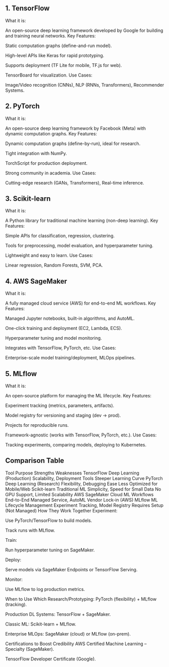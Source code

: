 ## 1. TensorFlow
What it is:

An open-source deep learning framework developed by Google for building and training neural networks.
Key Features:

Static computation graphs (define-and-run model).

High-level APIs like Keras for rapid prototyping.

Supports deployment (TF Lite for mobile, TF.js for web).

TensorBoard for visualization.
Use Cases:

Image/Video recognition (CNNs), NLP (RNNs, Transformers), Recommender Systems.

## 2. PyTorch
What it is:

An open-source deep learning framework by Facebook (Meta) with dynamic computation graphs.
Key Features:

Dynamic computation graphs (define-by-run), ideal for research.

Tight integration with NumPy.

TorchScript for production deployment.

Strong community in academia.
Use Cases:

Cutting-edge research (GANs, Transformers), Real-time inference.

## 3. Scikit-learn
What it is:

A Python library for traditional machine learning (non-deep learning).
Key Features:

Simple APIs for classification, regression, clustering.

Tools for preprocessing, model evaluation, and hyperparameter tuning.

Lightweight and easy to learn.
Use Cases:

Linear regression, Random Forests, SVM, PCA.

## 4. AWS SageMaker
What it is:

A fully managed cloud service (AWS) for end-to-end ML workflows.
Key Features:

Managed Jupyter notebooks, built-in algorithms, and AutoML.

One-click training and deployment (EC2, Lambda, ECS).

Hyperparameter tuning and model monitoring.

Integrates with TensorFlow, PyTorch, etc.
Use Cases:

Enterprise-scale model training/deployment, MLOps pipelines.

## 5. MLflow
What it is:

An open-source platform for managing the ML lifecycle.
Key Features:

Experiment tracking (metrics, parameters, artifacts).

Model registry for versioning and staging (dev → prod).

Projects for reproducible runs.

Framework-agnostic (works with TensorFlow, PyTorch, etc.).
Use Cases:

Tracking experiments, comparing models, deploying to Kubernetes.

## Comparison Table
Tool	Purpose	Strengths	Weaknesses
TensorFlow	Deep Learning (Production)	Scalability, Deployment Tools	Steeper Learning Curve
PyTorch	Deep Learning (Research)	Flexibility, Debugging Ease	Less Optimized for Mobile/Web
Scikit-learn	Traditional ML	Simplicity, Speed for Small Data	No GPU Support, Limited Scalability
AWS SageMaker	Cloud ML Workflows	End-to-End Managed Service, AutoML	Vendor Lock-in (AWS)
MLflow	ML Lifecycle Management	Experiment Tracking, Model Registry	Requires Setup (Not Managed)
How They Work Together
Experiment:

Use PyTorch/TensorFlow to build models.

Track runs with MLflow.

Train:

Run hyperparameter tuning on SageMaker.

Deploy:

Serve models via SageMaker Endpoints or TensorFlow Serving.

Monitor:

Use MLflow to log production metrics.

When to Use Which
Research/Prototyping: PyTorch (flexibility) + MLflow (tracking).

Production DL Systems: TensorFlow + SageMaker.

Classic ML: Scikit-learn + MLflow.

Enterprise MLOps: SageMaker (cloud) or MLflow (on-prem).

Certifications to Boost Credibility
AWS Certified Machine Learning – Specialty (SageMaker).

TensorFlow Developer Certificate (Google).
